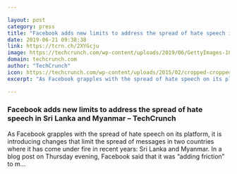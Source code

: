 ```yaml
---

layout: post
category: press
title: "Facebook adds new limits to address the spread of hate speech in Sri Lanka and Myanmar"
date: 2019-06-21 09:38:38
link: https://tcrn.ch/2XYGcju
image: https://techcrunch.com/wp-content/uploads/2019/06/GettyImages-1074380170.jpg?w=600
domain: techcrunch.com
author: "TechCrunch"
icon: https://techcrunch.com/wp-content/uploads/2015/02/cropped-cropped-favicon-gradient.png?w=180
excerpt: "As Facebook grapples with the spread of hate speech on its platform, it is introducing changes that limit the spread of messages in two countries where it has come under fire in recent years: Sri Lanka and Myanmar. In a blog post on Thursday evening, Facebook said that it was “adding friction” to m…"

---
```


### Facebook adds new limits to address the spread of hate speech in Sri Lanka and Myanmar – TechCrunch

As Facebook grapples with the spread of hate speech on its platform, it is introducing changes that limit the spread of messages in two countries where it has come under fire in recent years: Sri Lanka and Myanmar. In a blog post on Thursday evening, Facebook said that it was “adding friction” to m…